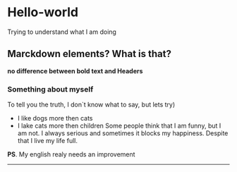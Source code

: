 # Hello-world
Trying to understand what I am doing
## Marckdown elements? What is that?
**no difference between bold text and Headers**

### Something about myself ###
To tell you the truth, I don`t know what to say, but lets try)
- I like dogs more then cats
- I lake cats more then children
Some people think that I am funny, but I am not. I always serious and sometimes it blocks my happiness.
Despite that I live my life full.

**PS**. My english realy needs an improvement
_________________________________________
